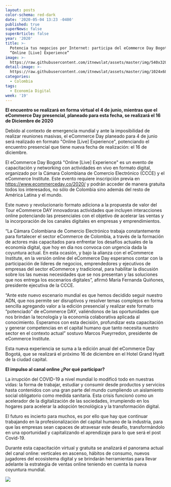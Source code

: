 ```yaml
---
layout: posts
color-schema: red-dark
date: '2020-05-04 13:23 -0400'
published: true
superNews: false
superArticle: false
year: '2020'
title: >-
  Potencia tus negocios por Internet: participa del eCommerce Day Bogotá versión
  “Online [Live] Experience”
image: >-
  https://raw.githubusercontent.com/itnewslat/assets/master/img/540x320/Ecommerce-Bogota-p.jpg
detail-image: >-
  https://raw.githubusercontent.com/itnewslat/assets/master/img/1024x680/Ecommerce-Bogota-g.jpg
categories:
  - Colombia
tags:
  - Economía Digital
week: '19'
---
```

**El encuentro se realizará en forma virtual el 4 de junio, mientras que el eCommerce Day presencial, planeado para esta fecha, se realizará el 16 de Diciembre de 2020**

Debido al contexto de emergencia mundial y ante la imposibilidad de realizar reuniones masivas, el eCommerce Day planeado para 4 de junio será realizado en formato "Online [Live] Experience", potenciando el encuentro presencial que tiene nueva fecha de realización: el 16 de diciembre.

El eCommerce Day Bogotá "Online [Live] Experience" es un evento de capacitación y networking con actividades en vivo en formato digital, organizado por la Cámara Colombiana de Comercio Electrónico (CCCE) y el eCommerce Institute. Este evento requiere inscripción previa en https://www.ecommerceday.co/2020/ y podrán acceder de manera gratuita todos los interesados, no sólo de Colombia sino además del resto de América Latina y el mundo.

Este nuevo y revolucionario formato adiciona a la propuesta de valor del Tour eCommerce DAY innovadoras actividades que incluyen interacciones online potenciando las presenciales con el objetivo de acelerar las ventas y la incorporación de los canales digitales en empresas y emprendimientos. 

“La Cámara Colombiana de Comercio Electrónico trabaja constantemente para fortalecer el sector eCommerce de Colombia, a través de la formación de actores más capacitados para enfrentar los desafíos actuales de la economía digital, que hoy en día nos convoca con urgencia dada la coyuntura actual.  En esta ocasión, y bajo la alianza con el eCommerce Institute, en la versión online del eCommerce Day esperamos contar con la participación de líderes de negocios, emprendedores y ejecutivos de empresas del sector eCommerce y tradicional, para habilitar la discusión sobre los las nuevas necesidades que se nos presentan y las soluciones que  nos entrega los escenarios digitales”, afirmó María Fernanda Quiñones, presidente ejecutiva de la CCCE.

“Ante este nuevo escenario mundial es que hemos decidido seguir nuestro ADN, que nos permite ser disruptivos y resolver temas complejos en forma sencilla agregando valor a la edición presencial y realizar este formato ”potenciado” de eCommerce DAY, valiéndonos de las oportunidades que nos brindan la tecnología y la economía colaborativa aplicada al conocimiento. Esperamos con esta decisión, profundizar esta capacitación y generar competencias en el capital humano que tanto necesita nuestro sector en el contexto actual” sostuvo Marcos Pueyrredon, presidente de eCommerce Institute.

Esta nueva experiencia se suma a la edición anual del eCommerce Day Bogotá, que se realizará el próximo 16 de diciembre en el Hotel Grand Hyatt de la ciudad capital.

**El impulso al canal online ¿Por qué participar?**

La irrupción del COVID-19 a nivel mundial lo modificó todo en nuestras vidas: la forma de trabajar, estudiar y consumir desde productos y servicios hasta contenidos con una gran parte del mundo cumpliendo un aislamiento social obligatorio como medida sanitaria. Esta crisis funcionó como un acelerador de la digitalización de las 
sociedades, irrumpiendo en los hogares para acelerar la adopción tecnológica y la transformación digital.

El futuro es incierto para muchos, es por ello que hay que continuar trabajando en la profesionalización del capital humano de la industria, para que las empresas sean capaces de atravesar este desafío, transformándolo en una oportunidad y capitalizando el aprendizaje para lo que será el post Covid-19.

Durante esta capacitación virtual y gratuita se analizará el panorama actual del canal online: verticales en ascenso, hábitos de consumo, nuevos jugadores del ecosistema digital y se brindarán herramientas para llevar adelante la estrategia de ventas online teniendo en cuenta la nueva coyuntura mundial.

<img src="https://tracker.metricool.com/c3po.jpg?hash=56f88a41e39ab42c063cc51676587a04"/>
